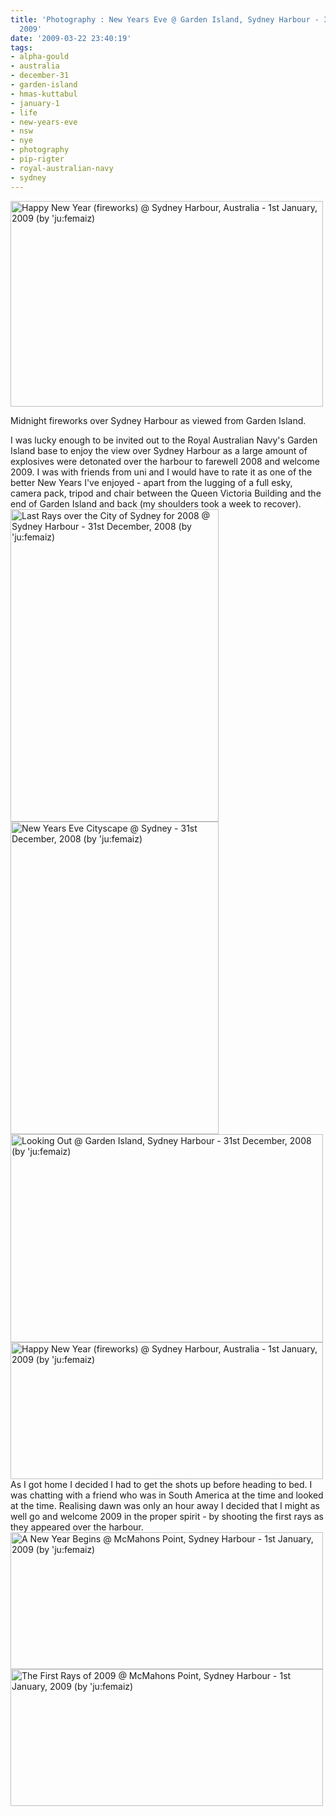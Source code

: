 ```yaml
---
title: 'Photography : New Years Eve @ Garden Island, Sydney Harbour - 31st December,
  2009'
date: '2009-03-22 23:40:19'
tags:
- alpha-gould
- australia
- december-31
- garden-island
- hmas-kuttabul
- january-1
- life
- new-years-eve
- nsw
- nye
- photography
- pip-rigter
- royal-australian-navy
- sydney
---
```


<div class="image"><a href="http://www.flickr.com/photos/jufemaiz/3153149705/" title="Happy New Year (fireworks) @ Sydney Harbour, Australia - 1st January, 2009 (by 'ju:femaiz)"><img src="http://farm4.static.flickr.com/3199/3153149705_749759310f.jpg" title="Happy New Year (fireworks) @ Sydney Harbour, Australia - 1st January, 2009 (by 'ju:femaiz)" alt="Happy New Year (fireworks) @ Sydney Harbour, Australia - 1st January, 2009 (by 'ju:femaiz)" width="500" height="329" /></a>
<p class="caption">Midnight fireworks over Sydney Harbour as viewed from Garden Island.</p>
</div>
I was lucky enough to be invited out to the Royal Australian Navy's Garden Island base to enjoy the view over Sydney Harbour as a large amount of explosives were detonated over the harbour to farewell 2008 and welcome 2009. I was with friends from uni and I would have to rate it as one of the better New Years I've enjoyed - apart from the lugging of a full esky, camera pack, tripod and chair between the Queen Victoria Building and the end of Garden Island and back (my shoulders took a week to recover).
<!--more-->
<div class="image"><a href="http://www.flickr.com/photos/jufemaiz/3155539916/" title="Last Rays over the City of Sydney for 2008 @ Sydney Harbour - 31st December, 2008 (by 'ju:femaiz)"><img src="http://farm4.static.flickr.com/3257/3155539916_bfd2a22e41.jpg" title="Last Rays over the City of Sydney for 2008 @ Sydney Harbour - 31st December, 2008 (by 'ju:femaiz)" alt="Last Rays over the City of Sydney for 2008 @ Sydney Harbour - 31st December, 2008 (by 'ju:femaiz)" width="333" height="500" /></a></div>
<div class="image"><a href="http://www.flickr.com/photos/jufemaiz/3157707021/" title="New Years Eve Cityscape @ Sydney - 31st December, 2008 (by 'ju:femaiz)"><img src="http://farm4.static.flickr.com/3076/3157707021_9a0422c817.jpg" title="New Years Eve Cityscape @ Sydney - 31st December, 2008 (by 'ju:femaiz)" alt="New Years Eve Cityscape @ Sydney - 31st December, 2008 (by 'ju:femaiz)" width="333" height="500" /></a></div>
<div class="image"><a href="http://www.flickr.com/photos/jufemaiz/3158598048/" title="Looking Out @ Garden Island, Sydney Harbour - 31st December, 2008 (by 'ju:femaiz)"><img src="http://farm4.static.flickr.com/3099/3158598048_a47185d4d8.jpg" title="Looking Out @ Garden Island, Sydney Harbour - 31st December, 2008 (by 'ju:femaiz)" alt="Looking Out @ Garden Island, Sydney Harbour - 31st December, 2008 (by 'ju:femaiz)" width="500" height="333" /></a></div>
<div class="image"><a href="http://www.flickr.com/photos/jufemaiz/3155243435/" title="Happy New Year (fireworks) @ Sydney Harbour, Australia - 1st January, 2009 (by 'ju:femaiz)"><img src="http://farm4.static.flickr.com/3260/3155243435_b4a7c9e294.jpg" title="Happy New Year (fireworks) @ Sydney Harbour, Australia - 1st January, 2009 (by 'ju:femaiz)" alt="Happy New Year (fireworks) @ Sydney Harbour, Australia - 1st January, 2009 (by 'ju:femaiz)" width="500" height="219" /></a></div>
As I got home I decided I had to get the shots up before heading to bed. I was chatting with a friend who was in South America at the time and looked at the time. Realising dawn was only an hour away I decided that I might as well go and welcome 2009 in the proper spirit - by shooting the first rays as they appeared over the harbour.
<div class="image"><a href="http://www.flickr.com/photos/jufemaiz/3153722015/" title="A New Year Begins @ McMahons Point, Sydney Harbour - 1st January, 2009 (by 'ju:femaiz)"><img src="http://farm4.static.flickr.com/3266/3153722015_569857c814.jpg" title="A New Year Begins @ McMahons Point, Sydney Harbour - 1st January, 2009 (by 'ju:femaiz)" alt="A New Year Begins @ McMahons Point, Sydney Harbour - 1st January, 2009 (by 'ju:femaiz)" width="500" height="219" /></a></div>
<div class="image"><a href="http://www.flickr.com/photos/jufemaiz/3157916771/" title="The First Rays of 2009 @ McMahons Point, Sydney Harbour - 1st January, 2009 (by 'ju:femaiz)"><img src="http://farm4.static.flickr.com/3232/3157916771_eeab1b0c72.jpg" title="The First Rays of 2009 @ McMahons Point, Sydney Harbour - 1st January, 2009 (by 'ju:femaiz)" alt="The First Rays of 2009 @ McMahons Point, Sydney Harbour - 1st January, 2009 (by 'ju:femaiz)" width="500" height="219" /></a></div>
